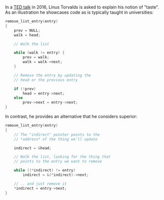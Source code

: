 In a [TED talk][ted] in 2016, Linus Torvalds is asked to explain his notion of "taste". As an
illustration he showcases code as is typically taught in universities:

```c
remove_list_entry(entry)
{
	prev = NULL;
	walk = head;

	// Walk the list

	while (walk != entry) {
		prev = walk;
		walk = walk->next;
	}

	// Remove the entry by updating the
	// head or the previous entry

	if (!prev)
		head = entry->next;
	else
		prev->next = entry->next;
}
```

In contrast, he provides an alternative that he considers superior:

```c
remove_list_entry(entry)
{
	// The "indirect" pointer points to the
	// *address* of the thing we'll update

	indirect = &head;

	// Walk the list, looking for the thing that
	// points to the entry we want to remove

	while ((*indirect) != entry)
		indirect = &(*indirect)->next;

	// .. and just remove it
	*indirect = entry->next;
}
```

[ted]: https://youtu.be/o8NPllzkFhE?t=858
